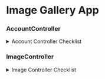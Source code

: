 # Image Gallery App


### AccountController
<details> <summary> Account Controller Checklist </summary>

- [ ] Login (POST)
- [ ] Logout (POST)
- [ ] forgotPassword (POST)
- [ ] updateProfile (POST)
- [ ] viewProfile (GET)
- [ ] changePassword (POST)
- [ ] verifyEmail (GET)

</details>

### ImageController
<details> <summary>Image Controller Checklist</summary>

-	[ ] Upload Image <details>
-	[ ] compress image
	</details>

</details>

